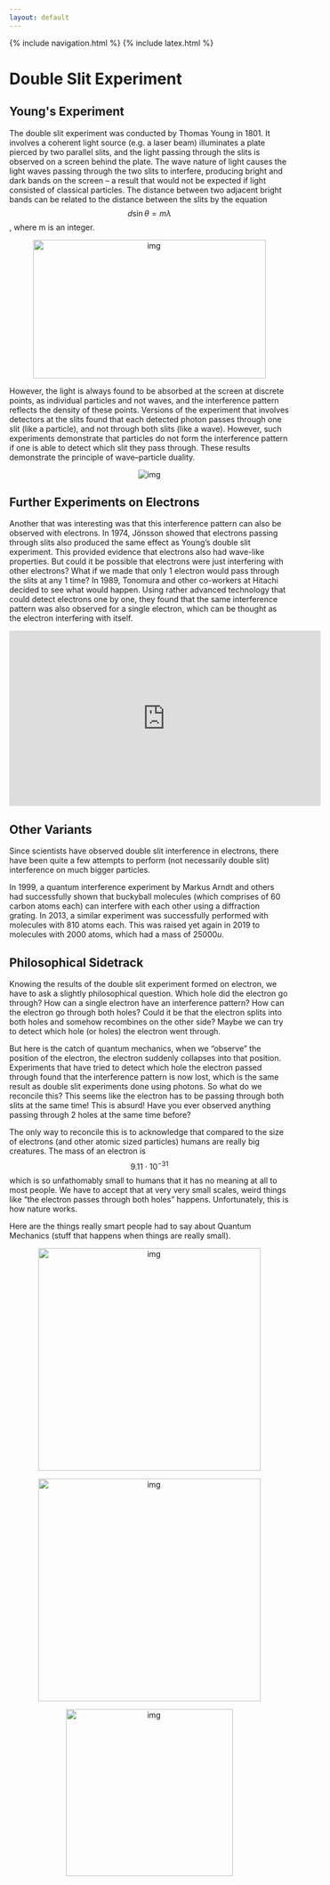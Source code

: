```yaml
---
layout: default
---
```


{% include navigation.html %}
{% include latex.html %}

# Double Slit Experiment

## Young's  Experiment

The double slit experiment was conducted by Thomas Young in 1801. It involves a coherent light source (e.g. a laser beam) illuminates a plate pierced by two parallel slits, and the light passing through the slits is observed on a screen behind the plate. The wave nature of light causes the light waves passing through the two slits to interfere, producing bright and dark bands on the screen – a result that would not be expected if light consisted of classical particles. The distance between two adjacent bright bands can be related to the distance between the slits by the equation  $$d\sin\theta= m\lambda$$, where m is an integer.

<p align="center"><img src="https://lh6.googleusercontent.com/X5eJ9GQXf_BNI9Lu3tc_mcSOIMHfOxJQLP997lkdFN7wUsH7U_YP54EUL703dLAz8RBYdiQHvS0-I2zfh9poaSobqq8jlk5lQdF5QOffNbf34NDhqK3HpY4EktvDgSJVIYGU2DrK=s0" alt="img" width="418" height="249"/></p>

However, the light is always found to be absorbed at the screen at discrete points, as individual particles and not waves, and the interference pattern reflects the density of these points. Versions of the experiment that involves detectors at the slits found that each detected photon passes through one slit (like a particle), and not through both slits (like a wave). However, such experiments demonstrate that particles do not form the interference pattern if one is able to detect which slit they pass through. These results demonstrate the principle of wave–particle duality. 

<p align="center"><img src="https://upload.wikimedia.org/wikipedia/commons/thumb/c/c2/Single_slit_and_double_slit2.jpg/350px-Single_slit_and_double_slit2.jpg" alt="img" /></p>

## Further Experiments on Electrons

Another that was interesting was that this interference pattern can also be observed with electrons. In 1974, Jönsson showed that electrons passing through slits also produced the same effect as Young’s double slit experiment. This provided evidence that electrons also had wave-like properties. But could it be possible that electrons were just interfering with other electrons? What if we made that only 1 electron would pass through the slits at any 1 time? In 1989, Tonomura and other co-workers at Hitachi decided to see what would happen. Using rather advanced technology that could detect electrons one by one, they found that the same interference pattern was also observed for a single electron, which can be thought as the electron interfering with itself.

<iframe width="560" height="315"
src="https://www.youtube.com/embed/Xmq_FJd1oUQ" 
frameborder="0" 
allow="accelerometer; autoplay; encrypted-media; gyroscope; picture-in-picture" 
allowfullscreen></iframe>

## Other Variants

Since scientists have observed double slit interference in electrons, there have been quite a few attempts to perform (not necessarily double slit) interference on much bigger particles.

In 1999, a quantum interference experiment by Markus Arndt and others had successfully shown that buckyball molecules (which comprises of $60$ carbon atoms each) can interfere with each other using a diffraction grating. In 2013, a similar experiment was successfully performed with molecules with $810$ atoms each. This was raised yet again in 2019 to molecules with $2000$ atoms, which had a mass of $25000u$.

## Philosophical Sidetrack

Knowing the results of the double slit experiment formed on electron, we have to ask a slightly philosophical question. Which hole did the electron go through? How can a single electron have an interference pattern? How can the electron go through both holes? Could it be that the electron splits into both holes and somehow recombines on the other side? Maybe we can try to detect which hole (or holes) the electron went through.

But here is the catch of quantum mechanics, when we “observe” the position of the electron, the electron suddenly collapses into that position. Experiments that have tried to detect which hole the electron passed through found that the interference pattern is now lost, which is the same result as double slit experiments done using photons. So what do we reconcile this? This seems like the electron has to be passing through both slits at the same time! This is absurd! Have you ever observed anything passing through 2 holes at the same time before?

The only way to reconcile this is to acknowledge that compared to the size of electrons (and other atomic sized particles) humans are really big creatures. The mass of an electron is $$9.11 \cdot 10^{-31}$$ which is so unfathomably small to humans that it has no meaning at all to most people. We have to accept that at very very small scales, weird things like “the electron passes through both holes” happens. Unfortunately, this is how nature works.

Here are the things really smart people had to say about Quantum Mechanics (stuff that happens when things are really small).

<p align="center"><img src="https://lh6.googleusercontent.com/FNjMaBeoHVs06YC2dCqRzbPLTFxYKvFosDbZpp7Adytk7A7ESIrGsnCLJqrdZoaCvUIXR_LjUhQa4-155Qjs9WZye_EqgGxrcsGKrYX9RvcnEy8M2ubfBvqE-u-34n0rcMHwDsp_=s0" alt="img" width="400"/></p>

<p align="center"><img src="https://lh5.googleusercontent.com/N_bDp0Le2jp7G20fzTQxynM-LNyo3RPxVg23zhYoonRrM2FZxDwjAGqI_47KdkkaLOC7DHnV4M-R3CwMO0r-gyR6zzn2j8NKgTTQscywoHOY5JdiKKHd6MzV99WP9uFOzijDcgTk=s0" alt="img" width="400"/></p>

<p align="center"><img src="https://lh6.googleusercontent.com/6Pp_7BNi5qwrXzLKuinzEk4Uj9UmgcMVL5z7u353ou9AvkW5jooIHG7BAJTxYX1Xyt06Pi-D9l6ZOnskDvLH5pI8JZKAOh_tGeRZ9k2i8onxS2EFjkKGFPW3mG6rMvUWASY2Mchy=s0" alt="img" width="300" /></p>

